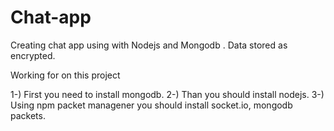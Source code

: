 # Chat-app
Creating chat app using with Nodejs and Mongodb . Data stored as encrypted.

Working for on this project

1-) First you need to install mongodb.
2-) Than you should install nodejs. 
3-) Using npm packet managener you should install socket.io, mongodb packets.
